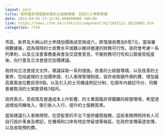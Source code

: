 ```yaml
---
layout: post
title: 政府倡多項措施改善的士經營環境　包括引入車隊管理
date: 2022-04-01 23:32:05.000000000 +08:00
link: https://news.rthk.hk/rthk/ch/component/k2/1642112-20220401.htm
categories: rthk
---
```


市區、新界及大嶼山的士申請加價兩成至兩成六，即落旗收費加6至7元，當局審視數據後，認為現時的士收費水平或難以維持營運的財務可行性。政府會考慮一系列準則，以及立法會事務委員會及交諮會意見，平衡財務可行性和公眾接受程度後，向行會及立法會提交加價建議。

政府向立法會提交文件，建議採取一系列措施，改善的士經營環境，以及改革的士業界，包括處理的士加價申請、引入車隊管理制度，容許收取額外預約費、增加最高乘客座位數目至6個，以及引入的士司機違例記分制，在兩年內被記15分，司機會被取消的士駕駛資格3個月。

政府表示，受疫情及營運成本上升影響，的士業面臨非常艱難的經營環境，希望透過增加司機收入，吸引新人入行，提升的士服務質素。

當局建議引入車隊牌照，在受監管的平台下提供優質服務，這些車隊牌照持有人可自行設計車身及標記，在機場和口岸有特定停留或等候區，在政府宣傳渠道宣傳，以及收取預約費。
